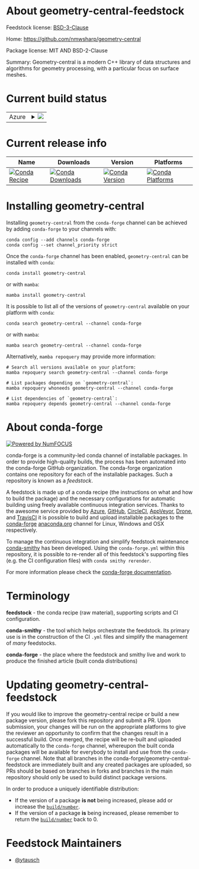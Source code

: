 About geometry-central-feedstock
================================

Feedstock license: [BSD-3-Clause](https://github.com/conda-forge/geometry-central-feedstock/blob/main/LICENSE.txt)

Home: https://github.com/nmwsharp/geometry-central

Package license: MIT AND BSD-2-Clause

Summary: Geometry-central is a modern C++ library of data structures and algorithms for geometry processing, with a particular focus on surface meshes.

Current build status
====================


<table>
    
  <tr>
    <td>Azure</td>
    <td>
      <details>
        <summary>
          <a href="https://dev.azure.com/conda-forge/feedstock-builds/_build/latest?definitionId=24022&branchName=main">
            <img src="https://dev.azure.com/conda-forge/feedstock-builds/_apis/build/status/geometry-central-feedstock?branchName=main">
          </a>
        </summary>
        <table>
          <thead><tr><th>Variant</th><th>Status</th></tr></thead>
          <tbody><tr>
              <td>linux_64</td>
              <td>
                <a href="https://dev.azure.com/conda-forge/feedstock-builds/_build/latest?definitionId=24022&branchName=main">
                  <img src="https://dev.azure.com/conda-forge/feedstock-builds/_apis/build/status/geometry-central-feedstock?branchName=main&jobName=linux&configuration=linux%20linux_64_" alt="variant">
                </a>
              </td>
            </tr><tr>
              <td>osx_64</td>
              <td>
                <a href="https://dev.azure.com/conda-forge/feedstock-builds/_build/latest?definitionId=24022&branchName=main">
                  <img src="https://dev.azure.com/conda-forge/feedstock-builds/_apis/build/status/geometry-central-feedstock?branchName=main&jobName=osx&configuration=osx%20osx_64_" alt="variant">
                </a>
              </td>
            </tr>
          </tbody>
        </table>
      </details>
    </td>
  </tr>
</table>

Current release info
====================

| Name | Downloads | Version | Platforms |
| --- | --- | --- | --- |
| [![Conda Recipe](https://img.shields.io/badge/recipe-geometry--central-green.svg)](https://anaconda.org/conda-forge/geometry-central) | [![Conda Downloads](https://img.shields.io/conda/dn/conda-forge/geometry-central.svg)](https://anaconda.org/conda-forge/geometry-central) | [![Conda Version](https://img.shields.io/conda/vn/conda-forge/geometry-central.svg)](https://anaconda.org/conda-forge/geometry-central) | [![Conda Platforms](https://img.shields.io/conda/pn/conda-forge/geometry-central.svg)](https://anaconda.org/conda-forge/geometry-central) |

Installing geometry-central
===========================

Installing `geometry-central` from the `conda-forge` channel can be achieved by adding `conda-forge` to your channels with:

```
conda config --add channels conda-forge
conda config --set channel_priority strict
```

Once the `conda-forge` channel has been enabled, `geometry-central` can be installed with `conda`:

```
conda install geometry-central
```

or with `mamba`:

```
mamba install geometry-central
```

It is possible to list all of the versions of `geometry-central` available on your platform with `conda`:

```
conda search geometry-central --channel conda-forge
```

or with `mamba`:

```
mamba search geometry-central --channel conda-forge
```

Alternatively, `mamba repoquery` may provide more information:

```
# Search all versions available on your platform:
mamba repoquery search geometry-central --channel conda-forge

# List packages depending on `geometry-central`:
mamba repoquery whoneeds geometry-central --channel conda-forge

# List dependencies of `geometry-central`:
mamba repoquery depends geometry-central --channel conda-forge
```


About conda-forge
=================

[![Powered by
NumFOCUS](https://img.shields.io/badge/powered%20by-NumFOCUS-orange.svg?style=flat&colorA=E1523D&colorB=007D8A)](https://numfocus.org)

conda-forge is a community-led conda channel of installable packages.
In order to provide high-quality builds, the process has been automated into the
conda-forge GitHub organization. The conda-forge organization contains one repository
for each of the installable packages. Such a repository is known as a *feedstock*.

A feedstock is made up of a conda recipe (the instructions on what and how to build
the package) and the necessary configurations for automatic building using freely
available continuous integration services. Thanks to the awesome service provided by
[Azure](https://azure.microsoft.com/en-us/services/devops/), [GitHub](https://github.com/),
[CircleCI](https://circleci.com/), [AppVeyor](https://www.appveyor.com/),
[Drone](https://cloud.drone.io/welcome), and [TravisCI](https://travis-ci.com/)
it is possible to build and upload installable packages to the
[conda-forge](https://anaconda.org/conda-forge) [anaconda.org](https://anaconda.org/)
channel for Linux, Windows and OSX respectively.

To manage the continuous integration and simplify feedstock maintenance
[conda-smithy](https://github.com/conda-forge/conda-smithy) has been developed.
Using the ``conda-forge.yml`` within this repository, it is possible to re-render all of
this feedstock's supporting files (e.g. the CI configuration files) with ``conda smithy rerender``.

For more information please check the [conda-forge documentation](https://conda-forge.org/docs/).

Terminology
===========

**feedstock** - the conda recipe (raw material), supporting scripts and CI configuration.

**conda-smithy** - the tool which helps orchestrate the feedstock.
                   Its primary use is in the construction of the CI ``.yml`` files
                   and simplify the management of *many* feedstocks.

**conda-forge** - the place where the feedstock and smithy live and work to
                  produce the finished article (built conda distributions)


Updating geometry-central-feedstock
===================================

If you would like to improve the geometry-central recipe or build a new
package version, please fork this repository and submit a PR. Upon submission,
your changes will be run on the appropriate platforms to give the reviewer an
opportunity to confirm that the changes result in a successful build. Once
merged, the recipe will be re-built and uploaded automatically to the
`conda-forge` channel, whereupon the built conda packages will be available for
everybody to install and use from the `conda-forge` channel.
Note that all branches in the conda-forge/geometry-central-feedstock are
immediately built and any created packages are uploaded, so PRs should be based
on branches in forks and branches in the main repository should only be used to
build distinct package versions.

In order to produce a uniquely identifiable distribution:
 * If the version of a package **is not** being increased, please add or increase
   the [``build/number``](https://docs.conda.io/projects/conda-build/en/latest/resources/define-metadata.html#build-number-and-string).
 * If the version of a package **is** being increased, please remember to return
   the [``build/number``](https://docs.conda.io/projects/conda-build/en/latest/resources/define-metadata.html#build-number-and-string)
   back to 0.

Feedstock Maintainers
=====================

* [@ytausch](https://github.com/ytausch/)

